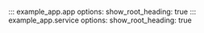 ::: example_app.app
    options:
        show_root_heading: true
::: example_app.service
    options:
        show_root_heading: true
